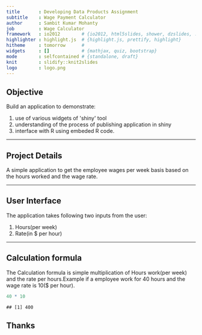 ```yaml
---
title       : Developing Data Products Assignment
subtitle    : Wage Payment Calculator
author      : Sambit Kumar Mohanty
job         : Wage Calculator
framework   : io2012        # {io2012, html5slides, shower, dzslides, ...}
highlighter : highlight.js  # {highlight.js, prettify, highlight}
hitheme     : tomorrow      # 
widgets     : []            # {mathjax, quiz, bootstrap}
mode        : selfcontained # {standalone, draft}
knit        : slidify::knit2slides
logo        : logo.png
---
```


## Objective

Build an application to demonstrate:

1. use of various widgets of 'shiny' tool
2. understanding of the process of publishing application in shiny
3. interface with R using embeded R code.

---

## Project Details

A simple application to get the employee wages per week basis based on the hours worked and the wage rate.

---
## User Interface

The application takes following two inputs from the user:

1. Hours(per week)
2. Rate(in $ per hour)

---
## Calculation formula

The Calculation formula is simple multiplication of Hours work(per week) and the rate per hours.Example if a employee work for 40 hours and the wage rate is 10($ per hour).


```r
40 * 10
```

```
## [1] 400
```


## Thanks 
